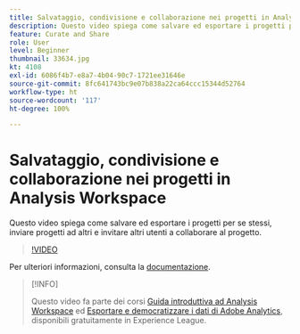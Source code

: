 ```yaml
---
title: Salvataggio, condivisione e collaborazione nei progetti in Analysis Workspace
description: Questo video spiega come salvare ed esportare i progetti per se stessi, inviare progetti ad altri e invitare altri utenti a collaborare al progetto.
feature: Curate and Share
role: User
level: Beginner
thumbnail: 33634.jpg
kt: 4108
exl-id: 6086f4b7-e8a7-4b04-90c7-1721ee31646e
source-git-commit: 8fc641743bc9e07b838a22ca64ccc15344d52764
workflow-type: ht
source-wordcount: '117'
ht-degree: 100%

---
```


# Salvataggio, condivisione e collaborazione nei progetti in Analysis Workspace

Questo video spiega come salvare ed esportare i progetti per se stessi, inviare progetti ad altri e invitare altri utenti a collaborare al progetto.

>[!VIDEO](https://video.tv.adobe.com/v/30993/?quality=12&learn=on)

Per ulteriori informazioni, consulta la [documentazione](https://experienceleague.adobe.com/docs/analytics/analyze/analysis-workspace/curate-share/send-schedule-files.html?lang=it).

>[!INFO]
>
> Questo video fa parte dei corsi [Guida introduttiva ad Analysis Workspace](https://experienceleague.adobe.com/?recommended=Analytics-U-1-2020.1.workspace&amp;lang=it) ed [Esportare e democratizzare i dati di Adobe Analytics](https://experienceleague.adobe.com/?recommended=Analytics-A-1-2022.1.democratizing&amp;lang=it), disponibili gratuitamente in Experience League.

